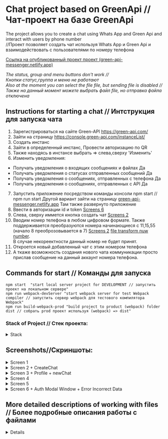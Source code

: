 
# Chat project based on GreenApi // Чат-проект на базе GreenApi

The project allows you to create a chat using Whats App and Green Api and interact with users by phone number<br>
//Проект позволяет создать чат используя Whats App и Green Api и взаимодействовать с пользователями по номеру телефона

[Ссылка на опубликованный проект проект (green-api-messenger.netlify.app)](https://green-api-messenger.netlify.app/green-api-messenger)

_The status, group and menu buttons don't work // <br>Кнопки статус,группа и меню не работают_ <br>
_Also at the moment you can select the file file, but sending file is disabled // <br>Также на данный момент можете выбрать файл file, но отправка файла отключена_

## Instructions for starting a chat // Интструкция для запуска чата


1) Зарегистрироваться на сайте Green-API https://green-api.com/
2) Зайти на страницу https://console.green-api.com/instanceList/
3) Создать инстанс
4) Зайти в определенный инстанс, Провести авторизацию по QR
5) Также находясь в инстансе выбрать => слева,сверху 'Изменить' 
6) Изменить уведомления:
- Получать уведомления о входящих сообщениях и файлах	Да
- Получать уведомления о статусах отправленных сообщений	Да
- Получать уведомления о сообщениях, отправленных с телефона	Да
- Получать уведомления о сообщениях, отправленных с API	Да
7) Запустить приложение посредством команды консоли npm start // npm run start
   Другой вариант зайти на страницу [green-api-messenger.netlify.app](https://green-api-messenger.netlify.app/)
   Там также развернуто приложение
8) Ввести в авторизации id и token [Screens 6](#screenshotsскриншоты)
9) Слева, сверху иммется кнопка создать чат [Screens 2](#screenshotsскриншоты)
10) Вводим номер телефона в любом цифровом формате. Также поддерживается преобразуются номера начинающиеся с 11,15,55 (начало 8 преоброзовывается в 7) [Screens 2](#screenshotsскриншоты) [file transform nuw number](src/components/CreateChat/CreateChat.tsx).<br>
    В случае некореектности данный номер не будет принят.
11) Откроется новый добавленный чат с этим номером телефона
12) А ткаже возможность создания нового чата коммуникации просто прислав сообщение на данный аккаунт номера телефона.

## Commands for start // Команды для запуска
```
npm start  "start local server project for DEVELOPMENT // запустить проект на локальном сервере"
npm run webpack-devServer "start webpack server for test Webpack compiler // запустить сервер webpack для тестового компилятора Webpack"
npm run build-webpack-prod "build project to product (webpack) folder dist // собрать prod проект используя (webpack) => dist"
```

### Stack of Project // Стек проекта:  
<details> 

<summary>Stack</summary>

- <span style="color:#7ffd83">React</span> (Library for user interface(SPA) development // Библиотека для разработки пользовательского интерфейса (SPA))
- <span style="color:#7ffd83">React Router Dom</span> (Declarative routing for React web applications. // Декларативная маршрутизация для веб-приложений React.
  <br> (Not actively used in the project for forwarding (Left for future updates)) // Активно не используется в проекте для переадресации (Оставлено для будущих обновлений)))  
- <span style="color:#7ffd83">React Dom</span> (React package for working with the DOM Tree // Пакет React для работы с деревом DOM)
- <span style="color:#7ffd83">Mobx</span> (Global state manager || Redux alternative // Глобальный менеджер состояния || Redux альтернатива)
- <span style="color:#7ffd83">Mobx React Lite</span> (Lite version mobx // Облегченная версия мобх)
- <span style="color:#7ffd83">Type Script</span> (Typed programming language // Типизированный язык программирования)
- <span style="color:#7ffd83">@green-api/whatsapp-api-client</span> (Whatsapp Api manager // Апи-менеджер WhatsApp)
- <span style="color:#7ffd83">Web Vitals</span> (Application Performance Test by Google Lighthouse // Тест производительности приложений с помощью Google Lighthouse)
- <span style="color:#7ffd83">React-loader-spinner</span> (Loading spinner // Спинер загрузки)
- <span style="color:#7ffd83">React-virtuoso</span> (Rendering virtualization of large data lists //<br> Рендеринг виртуализации больших списков данных)<br> [react virtuoso better react-window(react-virtualized) ]
- <span style="color:#7ffd83">Webpack</span> (assembler of modules for the next release // сборщик модулей для следующего релиза)<br>

</details> 

## Screenshots//Скриншоты:

<details> 
  <summary>Screen 1</summary>

  ![Screen 1](https://github.com/Freeze35/online-store/assets/72322938/ac5bb97e-164f-4394-8745-d9ff42aed0ee)

</details>

<details> 

<summary>Screen 2 + CreateChat</summary>

![Screen2](https://github.com/Freeze35/online-store/assets/72322938/97a4156d-1f82-4f4a-8efb-5a0cd801bef2)

</details>

<details> 

<summary>Screen 3 + Profile + newChat</summary>

![Screen3](https://github.com/Freeze35/online-store/assets/72322938/708e1468-7a3f-46c2-aac8-c8f26cb3b469)

</details>

<details> 

<summary>Screen 4</summary>

![Screen4](https://github.com/Freeze35/online-store/assets/72322938/cd6877fe-a36a-4fce-94f4-112a4efebead)

</details>

<details> 

<summary>Screen 5</summary>

![Screen5](https://github.com/Freeze35/online-store/assets/72322938/30e6f65f-41a2-44c2-a8cc-e427b279bb20)

</details>

<details> 

<summary>Screen 6 + Auth Modal Window + Error Incorrect Data</summary>

![Screen6](https://github.com/Freeze35/online-store/assets/72322938/236cbad5-22ef-45d2-b761-a00a176fb1a3)

</details>

## More detailed descriptions of working with files // Более подробные описания работы с файлами

<details> 

<summary>Details</summary>

- [Check if the idInstance is new. Delete data if new //<br> Проверьте, является ли idInstance новым. Удалить данные, если новые](src/App.tsx)

- [Start listening every 5 seconds to the server; Saving authorization data
//<br> Запуск прослушивания каждые 5 секунд на сервер; Сохранение данных Авторизации](src/App.tsx)

- [Checking incoming requests
//<br> Проверка входящих запросовChecking incoming requests](src/components/helpers/LogicForProcessingRequests/CheckReceiveNotification.tsx)

- [Handling incoming and outgoing requests //<br> Обработка входящих и исходящих запросов](src/components/helpers/LogicForProcessingRequests/ProcessingData.tsx)

- [Chat central block using a virtualized list //<br> Центральный блок чата с использованием виртуализированного списка
](src/components/CentralChatBlock/CentralBlock.tsx)

- [A simple search string for searching by phone number or message, of course, needs to be improved by searching for string query segmentation 
//<br>Простая поисковая строка для поиска по номеру телефона или сообщению, конечно нуждается в доработке поиска по сигментированию запроса строки](src/components/SearchBar/SearchBar.tsx)

- [Processing of incoming and outgoing data//<br> Обработка входящих и исходящих данных](src/components/helpers/LogicForProcessingRequests/ProcessingData.tsx)

</details>


